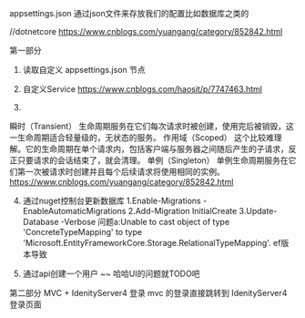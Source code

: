 appsettings.json 通过json文件来存放我们的配置比如数据库之类的

//dotnetcore
https://www.cnblogs.com/yuangang/category/852842.html

第一部分
1. 读取自定义 appsettings.json 节点

2. 自定义Service
https://www.cnblogs.com/haosit/p/7747463.html

3. 
瞬时（Transient）
生命周期服务在它们每次请求时被创建，使用完后被销毁，这一生命周期适合轻量级的，无状态的服务。
作用域（Scoped）
这个比较难理解。它的生命周期在单个请求内，包括客户端与服务器之间随后产生的子请求，反正只要请求的会话结束了，就会清理。
单例（Singleton）
单例生命周期服务在它们第一次被请求时创建并且每个后续请求将使用相同的实例。
https://www.cnblogs.com/yuangang/category/852842.html

4. 通过nuget控制台更新数据库
1.Enable-Migrations -EnableAutomaticMigrations
2.Add-Migration InitialCreate
3.Update-Database -Verbose
 问题a:Unable to cast object of type 'ConcreteTypeMapping' to type 'Microsoft.EntityFrameworkCore.Storage.RelationalTypeMapping'.
 ef版本导致

5. 通过api创建一个用户
~~
哈哈UI的问题就TODO吧


第二部分
MVC + IdenityServer4 登录
mvc 的登录直接跳转到 IdenityServer4 登录页面




